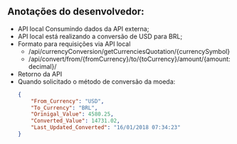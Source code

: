 ## Anotações do desenvolvedor:

- API local Consumindo dados da API externa;
- API local está realizando a conversão de USD para BRL;
- Formato para requisições via API local 
    - /api/currencyConversion/getCurrenciesQuotation/{currencySymbol}
    - /api/convert/from/{fromCurrency}/to/{toCurrency}/amount/{amount:decimal}/
- Retorno da API
 - Quando solicitado o método de conversão da moeda:
    ```json
    {
        "From_Currency": "USD",
        "To_Currency": "BRL",
        "Orinigal_Value": 4580.25,
        "Converted_Value": 14731.02,
        "Last_Updated_Converted": "16/01/2018 07:34:23"
    }
    ```
